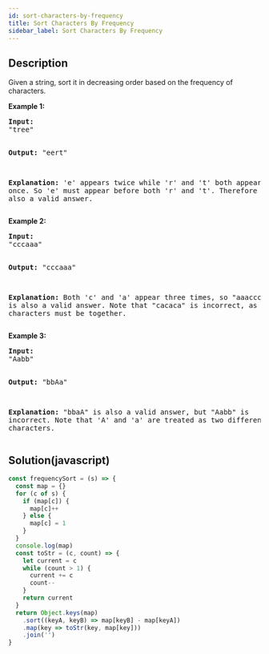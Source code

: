 ```yaml
---
id: sort-characters-by-frequency
title: Sort Characters By Frequency
sidebar_label: Sort Characters By Frequency
---
```

## Description
<div class="description">
<p>Given a string, sort it in decreasing order based on the frequency of characters.</p>

<p><b>Example 1:</b>
<pre>
<b>Input:</b>
"tree"

<b>Output:</b>
"eert"

<b>Explanation:</b>
'e' appears twice while 'r' and 't' both appear once.
So 'e' must appear before both 'r' and 't'. Therefore "eetr" is also a valid answer.
</pre>
</p>

<p><b>Example 2:</b>
<pre>
<b>Input:</b>
"cccaaa"

<b>Output:</b>
"cccaaa"

<b>Explanation:</b>
Both 'c' and 'a' appear three times, so "aaaccc" is also a valid answer.
Note that "cacaca" is incorrect, as the same characters must be together.
</pre>
</p>

<p><b>Example 3:</b>
<pre>
<b>Input:</b>
"Aabb"

<b>Output:</b>
"bbAa"

<b>Explanation:</b>
"bbaA" is also a valid answer, but "Aabb" is incorrect.
Note that 'A' and 'a' are treated as two different characters.
</pre>
</p>
</div>

## Solution(javascript)
```javascript
const frequencySort = (s) => {
  const map = {}
  for (c of s) {
    if (map[c]) {
      map[c]++
    } else {
      map[c] = 1
    }
  }
  console.log(map)
  const toStr = (c, count) => {
    let current = c
    while (count > 1) {
      current += c
      count--
    }
    return current
  }
  return Object.keys(map)
    .sort((keyA, keyB) => map[keyB] - map[keyA])
    .map(key => toStr(key, map[key]))
    .join('')
}
```